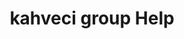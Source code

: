 ---
layout: articles
title: kahveci group Help  
header:
  theme: dark
  background: 'linear-gradient(0deg, rgb(0, 0, 0), rgb(77, 77, 77))' 
articles:
  data_source: site.help
  type: brief     
---